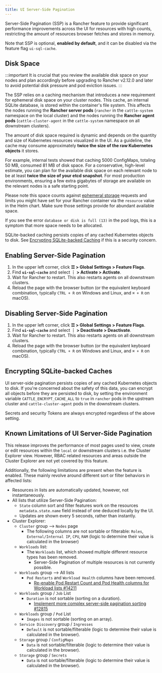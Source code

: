 ```yaml
---
title: UI Server-Side Pagination
---
```


<head>
  <link rel="canonical" href="https://ranchermanager.docs.rancher.com/how-to-guides/advanced-user-guides/ui-server-side-pagination"/>
</head>

Server-Side Pagination (SSP) is a Rancher feature to provide significant performance improvements across the UI for resources with high counts, restricting the amount of resources browser fetches and stores in memory.

Note that SSP is optional, **enabled by default**, and it can be disabled via the feature flag `ui-sql-cache`.

## Disk Space

:::important
It is crucial that you review the available disk space on your nodes and plan accordingly before upgrading to Rancher v2.12.0 and later to avoid potential disk pressure and pod eviction issues.
:::

The SSP relies on a caching mechanism that introduces a new requirement for ephemeral disk space on your cluster nodes. This cache, an internal SQLite database, is stored within the container's file system. This affects the nodes running the **Rancher server pods** (`rancher` in the `cattle-system` namespace on the local cluster) and the nodes running the **Rancher agent pods** (`cattle-cluster-agent` in the `cattle-system` namespace on all downstream clusters).

The amount of disk space required is dynamic and depends on the quantity and size of Kubernetes resources visualized in the UI. As a guideline, the cache may consume approximately **twice the size of the raw Kubernetes objects** it stores.

For example, internal tests showed that caching 5000 ConfigMaps, totaling 50 MB, consumed 81 MB of disk space. For a conservative, high-level estimate, you can plan for the available disk space on each relevant node to be at least **twice the size of your etcd snapshot**. For most production environments, ensuring a few extra gigabytes of storage are available on the relevant nodes is a safe starting point.

Please note this space counts against [ephemeral storage](https://kubernetes.io/docs/concepts/configuration/manage-resources-containers/#setting-requests-and-limits-for-local-ephemeral-storage) requests and limits you might have set for your Rancher container via the `resource` value in the Helm chart. Make sure those settings provide for abundant available space.

If you see the error `database or disk is full (13)` in the pod logs, this is a symptom that more space needs to be allocated.

SQLite-backed caching persists copies of any cached Kubernetes objects to disk. See [Encrypting SQLite-backed Caching](#encrypting-sqlite-backed-caches) if this is a security concern.

## Enabling Server-Side Pagination

1. In the upper left corner, click **☰ > Global Settings > Feature Flags**.
1. Find **`ui-sql-cache`** and select **⋮ > Activate > Activate**.
1. Wait for Rancher to restart. This also restarts agents on all downstream clusters.
1. Reload the page with the browser button (or the equivalent keyboard combination, typically `CTRL + R` on Windows and Linux, and `⌘ + R` on macOS).

## Disabling Server-Side Pagination

1. In the upper left corner, click **☰ > Global Settings > Feature Flags**.
1. Find **`ui-sql-cache`** and select **⋮ > Deactivate > Deactivate**.
1. Wait for Rancher to restart. This also restarts agents on all downstream clusters.
1. Reload the page with the browser button (or the equivalent keyboard combination, typically `CTRL + R` on Windows and Linux, and `⌘ + R` on macOS).

## Encrypting SQLite-backed Caches

UI server-side pagination persists copies of any cached Kubernetes objects to disk. If you're concerned about the safety of this data, you can encrypt all objects before they are persisted to disk, by setting the environment variable `CATTLE_ENCRYPT_CACHE_ALL` to `true` in `rancher` pods in the upstream cluster and `cattle-cluster-agent` pods in the downstream clusters.

Secrets and security Tokens are always encrypted regardless of the above setting.

## Known Limitations of UI Server-Side Pagination

This release improves the performance of most pages used to view, create or edit resources within the `local` or downstream clusters i.e. the Cluster Explorer view. However, RBAC related resources and areas outside the Cluster Explorer are not yet covered by this feature.

Additionally, the following limitations are present when the feature is enabled. These mainly revolve around different sort or filter behaviors in affected lists:

- Resources in lists are automatically updated, however, not instantaneously.
- All lists that utilize Server-Side Pagination:
  - `State` column sort and filter features work on the resources `metadata.state.name` field instead of one deduced locally by the UI.
  - Updates are shown every 5 seconds, rather than instantly.
- Cluster Explorer:
  - `Cluster` group --> `Nodes` page
    - The following columns are not sortable or filterable: `Roles`, `External/Internal IP`, `CPU`, `RAM` (logic to determine their value is calculated in the browser)
  - `Workloads` list:
    - The `Workloads` list, which showed multiple different resource types has been removed.
      - Server-Side Pagination of multiple resources is not currently possible.
  - `Workloads` group --> All lists
    - `Pod Restarts` and `Workload Health` columns have been removed.
      - [Re-enable Pod Restart Count and Pod Health columns for Workload lists #14211](https://github.com/rancher/dashboard/issues/14211)
  - `Workloads` group / `Job` List
    - `Duration` is not sortable (sorting on a duration).
      - [Implement more complex server-side pagination sorting #12815](https://github.com/rancher/dashboard/issues/12815)
  - `Workloads` group / `Pod` List
    - `Images` is not sortable (sorting on an array).
  - `Service Discovery` group / `Ingresses`
    - `Default` is not sortable/filterable (logic to determine their value is calculated in the browser).
  - `Storage` group / `ConfigMaps`
    - `Data` is not sortable/filterable (logic to determine their value is calculated in the browser).
  - `Storage` group / `Secrets`
    - `Data` is not sortable/filterable (logic to determine their value is calculated in the browser).
